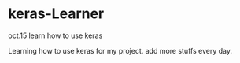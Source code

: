 # keras-Learner
oct.15 learn how to use keras

Learning how to use keras for my project.
add more stuffs every day.
